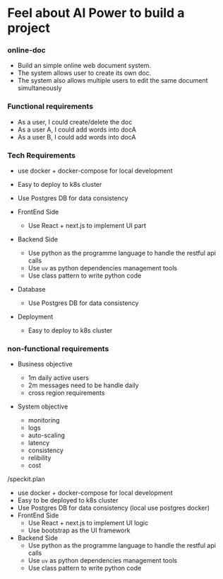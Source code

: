 # Feel about AI Power to build a project

### online-doc
- Build an simple online web document system. 
- The system allows user to create its own doc.
- The system also allows multiple users to edit the same document simultaneously


### Functional requirements
- As a user, I could create/delete the doc
- As a user A, I could add words into docA
- As a user B, I could add words into docA


### Tech Requirements
- use docker + docker-compose for local development

- Easy to deploy to k8s cluster

- Use Postgres DB for data consistency

- FrontEnd Side
  - Use React + next.js to implement UI part

- Backend Side
  - Use python as the programme language to handle the restful api calls
  - Use `uv` as python dependencies management tools
  - Use class pattern to write python code

- Database
  - Use Postgres DB for data consistency

- Deployment
  - Easy to deploy to k8s cluster

### non-functional requirements

- Business objective
  - 1m daily active users
  - 2m messages need to be handle daily
  - cross region requirements

- System objective
  - monitoring
  - logs
  - auto-scaling
  - latency
  - consistency
  - relibility
  - cost


/speckit.plan 
- use docker + docker-compose for local development
- Easy to be deployed to k8s cluster
- Use Postgres DB for data consistency (local use postgres docker)
- FrontEnd Side
  - Use React + next.js to implement UI logic
  - Use bootstrap as the UI framework
- Backend Side
  - Use python as the programme language to handle the restful api calls
  - Use `uv` as python dependencies management tools
  - Use class pattern to write python code
